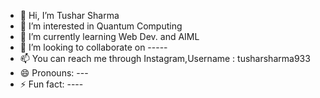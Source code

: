 - 👋 Hi, I’m Tushar Sharma
- 👀 I’m interested in Quantum Computing
- 🌱 I’m currently learning Web Dev. and AIML
- 💞️ I’m looking to collaborate on -----
- 📫 You can reach me through Instagram,Username : tusharsharma933
- 😄 Pronouns: ---
- ⚡ Fun fact: ----

<!---
itzsTushar/itzsTushar is a ✨ special ✨ repository because its `README.md` (this file) appears on your GitHub profile.
You can click the Preview link to take a look at your changes.
--->
